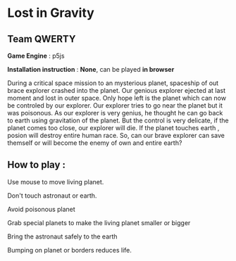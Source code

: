 # Lost in Gravity

## Team QWERTY
**Game Engine** : p5js

**Installation instruction**  :  **None**, can be played **in browser**

During a critical space mission to an mysterious planet, spaceship of out brace explorer crashed into the planet. Our genious explorer ejected at last moment and lost in outer space. Only hope left is the planet which can now be controled by our explorer. Our explorer tries to go near the planet but it was poisonous. As our explorer is very genius, he thought he can go back to earth using gravitation of the planet. But the control is very delicate, if the planet comes too close, our explorer will die. If the planet touches earth , posion will destroy entire human race. So, can our brave explorer can save themself or will become the enemy of own and entire earth? 

## How to play : 
Use mouse to move living planet.

Don't touch astronaut or  earth.

Avoid poisonous planet

Grab special planets to make the living planet smaller or bigger

Bring the astronaut safely to the earth

Bumping on planet or borders reduces life.
